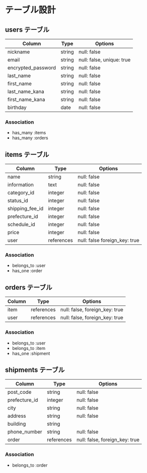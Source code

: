 # テーブル設計

## users テーブル

| Column             | Type   | Options     |
| ------------------ | ------ | ----------- |
| nickname           | string | null: false |
| email              | string | null: false, unique: true |
| encrypted_password | string | null: false |
| last_name          | string | null: false |
| first_name         | string | null: false |
| last_name_kana     | string | null: false |
| first_name_kana    | string | null: false |
| birthday           | date   | null: false |

### Association

- has_many :items
- has_many :orders


## items テーブル

| Column          | Type       | Options     |
| --------------- | ---------- | ----------- |
| name            | string     | null: false |
| information     | text       | null: false |
| category_id     | integer    | null: false |
| status_id       | integer    | null: false |
| shipping_fee_id | integer    | null: false |
| prefecture_id   | integer    | null: false |
| schedule_id     | integer    | null: false |
| price           | integer    | null: false |
| user            | references | null: false foreign_key: true|

### Association

- belongs_to :user
- has_one :order


## orders テーブル

| Column | Type       | Options                        |
| ------ | ---------- | ------------------------------ |
| item   | references | null: false, foreign_key: true |
| user   | references | null: false, foreign_key: true |

### Association

- belongs_to :user
- belongs_to :item
- has_one :shipment


## shipments テーブル

| Column        | Type       | Options     |
| ------------- | ---------- | ------------|
| post_code     | string     | null: false |
| prefecture_id | integer    | null: false |
| city          | string     | null: false |
| address       | string     | null: false |
| building      | string     |             |
| phone_number  | string     | null: false |
| order         | references | null: false, foreign_key: true |

### Association

- belongs_to :order
